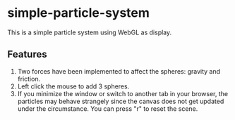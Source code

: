 # simple-particle-system
This is a simple particle system using WebGL as display.

## Features

1. Two forces have been implemented to affect the spheres: gravity and friction.
2. Left click the mouse to add 3 spheres. 
3. If you minimize the window or switch to another tab in your browser, the particles may behave strangely since the canvas does not get updated under the circumstance. You can press "r" to reset the scene. 


